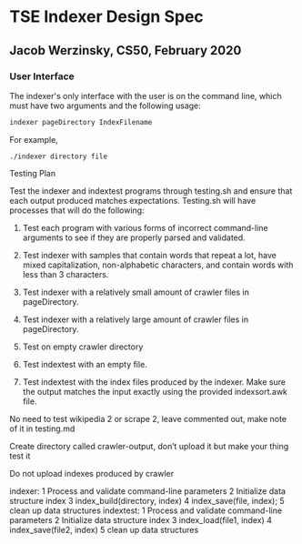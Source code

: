 # TSE Indexer Design Spec

## Jacob Werzinsky, CS50, February 2020

### User Interface

The indexer's only interface with the user is on the command line, which must have two arguments and the following usage:

```bash
indexer pageDirectory IndexFilename
```

For example,

```shell session
./indexer directory file
```









Testing Plan

Test the indexer and indextest programs through testing.sh and ensure that each output produced matches expectations. Testing.sh will have processes that will do the following:


1. Test each program with various forms of incorrect command-line arguments to see if they are properly parsed and validated.

2. Test indexer with samples that contain words that repeat a lot, have mixed capitalization, non-alphabetic characters,  and contain words with less than 3 characters.

3. Test indexer with a relatively  small amount of crawler files in pageDirectory.

4. Test indexer with a relatively large amount of crawler files in pageDirectory.

5. Test on empty crawler directory

6. Test indextest with an empty file.

7. Test indextest with the index files produced by the indexer. Make sure the output matches the input exactly using the provided indexsort.awk file.


No need to test wikipedia 2 or scrape 2, leave commented out, make note of it in testing.md

Create directory called crawler-output, don’t upload it but make your thing test it

Do not upload indexes produced by crawler

indexer:
	1	Process and validate command-line parameters
	2	Initialize data structure index
	3	index_build(directory, index)
	4	index_save(file, index);
	5	clean up data structures
indextest:
	1	Process and validate command-line parameters
	2	Initialize data structure index
	3	index_load(file1, index)
	4	index_save(file2, index)
	5	clean up data structures
